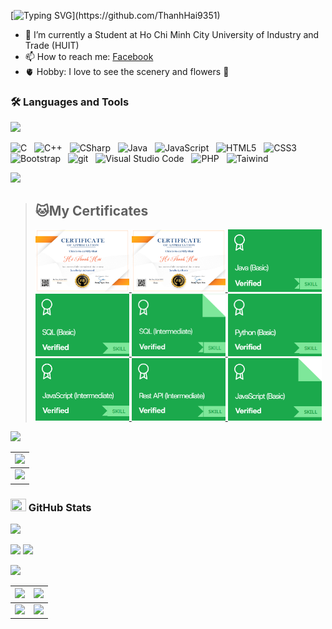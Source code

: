 <!--### <p>Hi There ! <img src="https://media.giphy.com/media/hvRJCLFzcasrR4ia7z/giphy.gif" width="25"></p>-->

[![Typing SVG](https://readme-typing-svg.herokuapp.com/?font=Roboto&color=016EEA&size=60&center=true&vCenter=true&width=900&height=100&lines=Hi+there!+%F0%9F%91%8B;I'm+Hồ+Thanh+Hải;My+Hometown+is+Bình+Định.+%F0%9F%98%84;Nice+to+Meet+You+!!!...)](https://github.com/ThanhHai9351)

- 🔭 I’m currently a Student at Ho Chi Minh City University of Industry and Trade (HUIT)
- 📫 How to reach me: [Facebook]
- 🫀 Hobby: I love to see the scenery and flowers 🥰

<!--END_SECTION:waka-->

[Facebook]: https://www.facebook.com/iustt31

### 🛠 Languages and Tools

<img src="https://user-images.githubusercontent.com/73097560/115834477-dbab4500-a447-11eb-908a-139a6edaec5c.gif">

<img src="https://img.shields.io/badge/C-00599C?style=for-the-badge&logo=c&logoColor=white" title="C" height="25"/> &nbsp;
<img src="https://img.shields.io/badge/C%2B%2B-00599C?style=for-the-badge&logo=c%2B%2B&logoColor=white" title="C++" height="25"/> &nbsp;
<img src="https://img.shields.io/badge/C%23-239120?style=for-the-badge&logo=c-sharp&logoColor=white" title="CSharp" height="25"/> &nbsp;
<img src="https://img.shields.io/badge/Java-ED8B00?style=for-the-badge&logo=java&logoColor=white" title="Java" height="25"/> &nbsp;
<img src="https://img.shields.io/badge/JavaScript-282C34?logo=javascript&logoColor=F7DF1E" title="JavaScript" height="25"/> &nbsp;
<img src="https://img.shields.io/badge/HTML5-282C34?logo=html5&logoColor=E34F26" title="HTML5" height="25"/> &nbsp;
<img src="https://img.shields.io/badge/CSS3-282C34?logo=css3&logoColor=1572B6" title="CSS3" height="25"/> &nbsp;
<img src="https://img.shields.io/badge/Bootstrap-282C34?logo=bootstrap&logoColor=7952B3" title="Bootstrap" height="25"/> &nbsp;
<img src="https://img.shields.io/badge/git-282C34?logo=git&logoColor=F05032" title="git" height="25"/> &nbsp;
<img src="https://img.shields.io/badge/VS%20Code-282C34?logo=visual-studio-code&logoColor=007ACC"  title="Visual Studio Code" height="25"/> &nbsp;
<img src="https://img.shields.io/badge/php-282C34?logo=php&logoColor=007ACC"  title="PHP" height="25"/> &nbsp;
<img src="https://img.shields.io/badge/Tailwind-282C34?logo=Tailwind&logoColor=007ACC" title="Taiwind" height="25"/>

<img src="https://user-images.githubusercontent.com/73097560/115834477-dbab4500-a447-11eb-908a-139a6edaec5c.gif">

> ## 🐱My Certificates
>
> <a href="./Certificate/Hồ Thanh Hải JavaScript Advanced Certificate.png">
>    <img height="100px" width="150px" src="./Certificate/Hồ Thanh Hải JavaScript Advanced Certificate.png" alt="sql advanced skill"/>
> </a>
> <a href="./Certificate/Hồ Thanh Hải JavaScript Basic Certificate.png">
>    <img height="100px" width="150px" src="./Certificate/Hồ Thanh Hải JavaScript Basic Certificate.png" alt="sql advanced skill"/>
> </a>
>  <a href="./Certificate/java_basic_hackerraank.png">
>    <img height="100px" width="150px" src="./Certificate/java_basic.png" alt="sql advanced skill"/>
> </a>
>  <a href="./Certificate/sql_basic_hackerrank.png">
>    <img height="100px" width="150px" src="./Certificate/sql_basic.png" alt="sql advanced skill"/>
> </a>
> <a href="./Certificate/sql_interm_hackerrank.png">
>    <img height="100px" width="150px" src="./Certificate/sql_interm.png" alt="sql advanced skill"/>
> </a>
> <a href="./Certificate/python_basic_hackerrannk.png">
>    <img height="100px" width="150px" src="./Certificate/python_basic.png" alt="sql advanced skill"/>
> </a>
>  <a href="./Certificate/javascript_inter_hackerrank.png">
>    <img height="100px" width="150px" src="./Certificate/javascript_inter.png" alt="sql advanced skill"/>
> </a>
>  <a href="./Certificate/restapi_hackerrank.png">
>    <img height="100px" width="150px" src="./Certificate/restapi.png" alt="sql advanced skill"/>
> </a>
>  <a href="./Certificate/jsbasic_hackerrank.png">
>    <img height="100px" width="150px" src="./Certificate/jsbasic.png" alt="sql advanced skill"/>
> </a>

<img src="https://user-images.githubusercontent.com/73097560/115834477-dbab4500-a447-11eb-908a-139a6edaec5c.gif">

<table>
  <tbody>
    <tr>
      <td>
        <a href="https://github-readme-streak-stats.herokuapp.com/?user=ThanhHai9351">
          <img width="705" src="https://github-readme-streak-stats.herokuapp.com/?user=ThanhHai9351&bg_color=30,e96443,904e95&title_color=fff&text_color=fff&theme=radical&hide_border=true">
        </a>
      </td>
    </tr>
  </tbody>
  <tbody>
    <tr>
      <td>
        <a href="https://github-profile-summary-cards.vercel.app/api/cards/profile-details?username=ThanhHai9351">
          <img width="715" src="https://github-profile-summary-cards.vercel.app/api/cards/profile-details?username=ThanhHai9351&theme=dracula"/>
        </a>
      </td>
    </tr>
  </tbody>  
</table>

### <img src="https://media.giphy.com/media/cj87CxfRtrUifF3Ryk/giphy.gif" width="25px" height="20px"> GitHub Stats

<img src="https://user-images.githubusercontent.com/73097560/115834477-dbab4500-a447-11eb-908a-139a6edaec5c.gif">

[<img src="https://github-readme-stats.vercel.app/api?username=ThanhHai9351&show_icons=true&count_private=true&bg_color=30,e96443,904e95&title_color=fff&text_color=fff&include_all_commits=true" height="175">](https://github-readme-stats.vercel.app/api?username=ThanhHai9351)
[<img src="https://github-readme-stats.vercel.app/api/top-langs/?username=ThanhHai9351&layout=compact&bg_color=30,e96443,904e95&title_color=fff&text_color=fff" height="175">](https://github-readme-stats.vercel.app/api/top-langs/?username=ThanhHai9351)

<img src="https://user-images.githubusercontent.com/73097560/115834477-dbab4500-a447-11eb-908a-139a6edaec5c.gif">

<table>
  <tbody>
    <tr>
      <th>
        <a href="https://github-profile-summary-cards.vercel.app/api/cards/repos-per-language?username=ThanhHai9351">
          <img src="https://github-profile-summary-cards.vercel.app/api/cards/repos-per-language?username=ThanhHai9351&theme=dracula"/>
        </a>
      </th>
      <th>
        <a href="https://github-profile-summary-cards.vercel.app/api/cards/most-commit-language?username=ThanhHai9351&">
          <img src="https://github-profile-summary-cards.vercel.app/api/cards/most-commit-language?username=ThanhHai9351&theme=dracula"/>
        </a>
      </th>
    </tr>
  </tbody>
  <tbody>
    <tr>
      <td>
        <a href="https://github-profile-summary-cards.vercel.app/api/cards/stats?username=ThanhHai9351">
          <img src="https://github-profile-summary-cards.vercel.app/api/cards/stats?username=ThanhHai9351&theme=dracula"/>
        </a>
      </td>
      <td>
        <a href="https://github-profile-summary-cards.vercel.app/api/cards/productive-time?username=ThanhHai9351">
          <img src="https://github-profile-summary-cards.vercel.app/api/cards/productive-time?username=ThanhHai9351&theme=dracula"/>
        </a>
      </td>
    </tr>
  </tbody>
</table>
